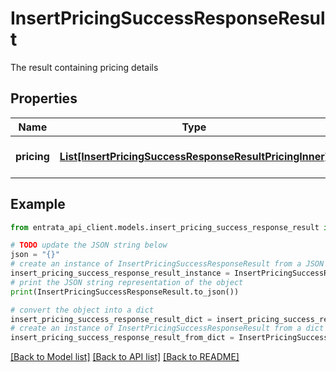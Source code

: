 # InsertPricingSuccessResponseResult

The result containing pricing details

## Properties

Name | Type | Description | Notes
------------ | ------------- | ------------- | -------------
**pricing** | [**List[InsertPricingSuccessResponseResultPricingInner]**](InsertPricingSuccessResponseResultPricingInner.md) | List of pricing nodes | [optional] 

## Example

```python
from entrata_api_client.models.insert_pricing_success_response_result import InsertPricingSuccessResponseResult

# TODO update the JSON string below
json = "{}"
# create an instance of InsertPricingSuccessResponseResult from a JSON string
insert_pricing_success_response_result_instance = InsertPricingSuccessResponseResult.from_json(json)
# print the JSON string representation of the object
print(InsertPricingSuccessResponseResult.to_json())

# convert the object into a dict
insert_pricing_success_response_result_dict = insert_pricing_success_response_result_instance.to_dict()
# create an instance of InsertPricingSuccessResponseResult from a dict
insert_pricing_success_response_result_from_dict = InsertPricingSuccessResponseResult.from_dict(insert_pricing_success_response_result_dict)
```
[[Back to Model list]](../README.md#documentation-for-models) [[Back to API list]](../README.md#documentation-for-api-endpoints) [[Back to README]](../README.md)


